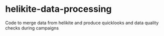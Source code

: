 # helikite-data-processing
Code to merge data from helikite and produce quicklooks and data quality checks during campaigns
